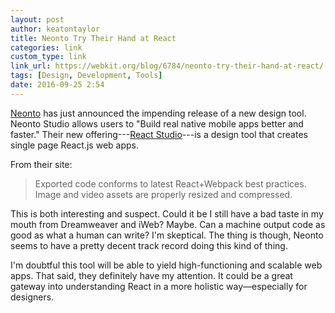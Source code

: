 ```yaml
---
layout: post
author: keatontaylor
title: Neonto Try Their Hand at React 
categories: link
custom_type: link
link_url: https://webkit.org/blog/6784/neonto-try-their-hand-at-react/
tags: [Design, Development, Tools]
date: 2016-09-25 2:54
---
```


[Neonto](https://www.neonto.com/) has just announced the impending release of a new design tool. Neonto Studio allows users to "Build real native mobile apps better and faster." Their new offering---[React Studio](https://reactstudio.com/)---is a design tool that creates single page React.js web apps. 

From their site: 

> Exported code conforms to latest React+Webpack best practices. Image and video assets are properly resized and compressed.

This is both interesting and suspect. Could it be I still have a bad taste in my mouth from Dreamweaver and iWeb? Maybe. Can a machine output code as good as what a human can write? I'm skeptical. The thing is though, Neonto seems to have a pretty decent track record doing this kind of thing.

I'm doubtful this tool will be able to yield high-functioning and scalable web apps. That said, they definitely have my attention. It could be a great gateway into understanding React in a more holistic way—especially for designers.